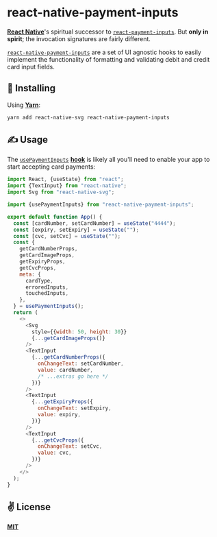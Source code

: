 # react-native-payment-inputs

[**React Native**](https://reactnative.dev)'s spiritual successor to [`react-payment-inputs`](https://github.com/medipass/react-payment-inputs). But **only in spirit**; the invocation signatures are fairly different.

[`react-native-payment-inputs`](https://github.com/cawfree/react-native-payment-inputs) are a set of UI agnostic hooks to easily implement the functionality of formatting and validating debit and credit card input fields.

## 🚀 Installing

Using [**Yarn**](https://yarnpkg.com):

```bash
yarn add react-native-svg react-native-payment-inputs
```

## ✍️ Usage
The [`usePaymentInputs`](./src/hooks/usePaymentInputs.js) [**hook**](https://reactjs.org/docs/hooks-intro.html) is likely all you'll need to enable your app to start accepting card payments:

```javascript
import React, {useState} from "react";
import {TextInput} from "react-native";
import Svg from "react-native-svg";

import {usePaymentInputs} from "react-native-payment-inputs";

export default function App() {
  const [cardNumber, setCardNumber] = useState("4444");
  const [expiry, setExpiry] = useState("");
  const [cvc, setCvc] = useState("");
  const {
    getCardNumberProps,
    getCardImageProps,
    getExpiryProps,
    getCvcProps,
    meta: {
      cardType,
      erroredInputs,
      touchedInputs,
    },
  } = usePaymentInputs();
  return (
    <>
      <Svg
        style={{width: 50, height: 30}}
        {...getCardImageProps()}
      />
      <TextInput
        {...getCardNumberProps({
          onChangeText: setCardNumber,
          value: cardNumber,
          /* ...extras go here */
        })}
      />
      <TextInput
        {...getExpiryProps({
          onChangeText: setExpiry,
          value: expiry,
        })}
      />
      <TextInput
        {...getCvcProps({
          onChangeText: setCvc,
          value: cvc,
        })}
      />
    </>
  );
}
```

## ✌️ License
[**MIT**](./LICENSE)
